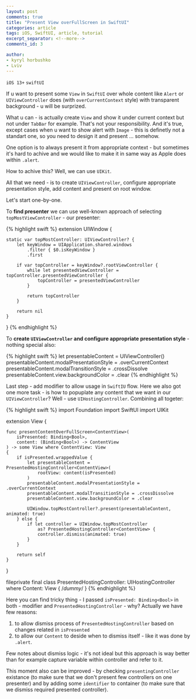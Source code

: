 ```yaml
---
layout: post
comments: true
title: "Present View overFullScreen in SwiftUI"
categories: article
tags: iOS, SwiftUI, article, tutorial
excerpt_separator: <!--more-->
comments_id: 3

author:
- kyryl horbushko
- Lviv
---
```


`iOS 13+` `swiftUI`

If u want to present some `View` in `SwiftUI` over whole content like `Alert` or `UIViewController` does (with `overCurrentContext` style) with transparent background - u will be surprized. 
<!--more-->

What u can - is actually create `View` and show it under current context but not under `TabBar` for example. That's not your responsibility. And it's true, except cases when u want to show alert with `Image` - this is definetly not a standart one, so you need to design it and present ... somehow.

One option is to always present it from appropriate context - but sometimes it's hard to achive and we would like to make it in same way as Apple does within `.alert`.

How to achive this? Well, we can use `UIKit`.

All that we need - is to create `UIViewController`, configure appropriate presentation style, add content and present on root window.

Let's start one-by-one.

To **find presenter** we can use well-known approach of selecting `topMostViewController` - our presenter:

{% highlight swift %}
extension UIWindow {
    
    static var topMostController: UIViewController? {
        let keyWindow = UIApplication.shared.windows
            .filter { $0.isKeyWindow }
            .first
        
        if var topController = keyWindow?.rootViewController {
            while let presentedViewController = topController.presentedViewController {
                topController = presentedViewController
            }
            
            return topController
        }
        
        return nil
    }
}
{% endhighlight %}

To **create `UIViewController` and configure appropriate presentation style** - nothing special also:

{% highlight swift %}
let presentableContent = UIViewController()
presentableContent.modalPresentationStyle = .overCurrentContext
presentableContent.modalTransitionStyle = .crossDissolve
presentableContent.view.backgroundColor = .clear
{% endhighlight %}

Last step - add modifier to allow usage in `SwiftIU` flow. Here we also got one more task - is how to popuplate any content that we want in our `UIViewController`? Well - use `UIHostingController`. Combining all togeter:


{% highlight swift %}
import Foundation
import SwiftUI
import UIKit

extension View {
    
    func presentContentOverFullScreen<ContentView>(
        isPresented: Binding<Bool>,
        content: (Binding<Bool>) -> ContentView
    ) -> some View where ContentView: View
    {
        if isPresented.wrappedValue {
            let presentableContent = PresentedHostingController<ContentView>(
                rootView: content(isPresented)
            )
            presentableContent.modalPresentationStyle = .overCurrentContext
            presentableContent.modalTransitionStyle = .crossDissolve
            presentableContent.view.backgroundColor = .clear
            
            UIWindow.topMostController?.present(presentableContent, animated: true)
        } else {
            if let controller = UIWindow.topMostController
                as? PresentedHostingController<ContentView> {
                controller.dismiss(animated: true)
            }
        }
        
        return self
    }
}

fileprivate final class PresentedHostingController<Content>:
    UIHostingController<Content> where Content: View
{
    /*dummy*/
}
{% endhighlight %}

Here you can find tricky thing - I passed `isPresented: Binding<Bool>` in both - modifier and `PresentedHostingController` - why? Actually we have few reasons:

1. to allow dismiss process of `PresentedHostingController` based on changes related in `isPresented`
2. to allow our `Content` to deside when to dismiss itself - like it was done by `.alert`.

Few notes about dismiss logic - it's not ideal but this approach is way better than for example capture variable within controller and refer to it. 

This moment also can be improved - by checking `presentingController` existance (to make sure that we don't present few controllers on one presenter) and by adding some `identifier` to container (to make sure that we dismiss required presented controller).
